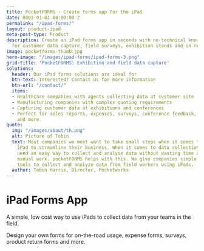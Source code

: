 ```yaml
---
title: PocketFORMS - Create forms app for the iPad
date: 0001-01-01 00:00:00 Z
permalink: "/ipad-forms/"
layout: product-ipad
meta-post-type: Product
description: Create an iPad forms app in seconds with no technical knowledge. Perfect
  for customer data capture, field surveys, exhibition stands and in retail environments.
image: pocketforms-thumb.jpg
hero-image: "/images/ipad-forms/ipad-forms-3.png"
grid-title: 'PocketFORMS: Exhibition and field data capture'
solutions:
  header: Our iPad forms solutions are ideal for
  btn-text: Interested? Contact us for more information
  btn-url: "/contact/"
  items:
  - Healthcare companies with agents collecting data at customer site
  - Manufacturing companies with complex quoting requirements
  - Capturing customer data at exhibitions and conferences
  - Perfect for sales reports, expenses, surveys, conference feedback, product returns
    and more.
quote:
  img: "/images/about/th.png"
  alt: Picture of Tobin
  text: Most companies we meet want to take small steps when it comes to using the
    iPad to streamline their business. When it comes to data collection, they just
    need an easy way to collect and analyse data without wasting time and money on
    manual work. pocketFORMS helps with this. We give companies simple and low cost
    tools to collect and analyze data from field workers using iPads.
  author: Tobin Harris, Director, Pocketworks
---
```


# iPad Forms App

A simple, low cost way to use iPads to collect data from your teams in the field.

Design your own forms for on-the-road usage, expense forms, surveys, product return forms and more.
